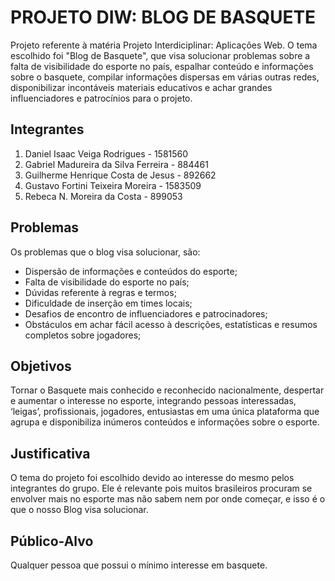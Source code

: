 # PROJETO DIW: BLOG DE BASQUETE
Projeto referente à matéria Projeto Interdiciplinar: Aplicações Web. O tema escolhido foi "Blog de Basquete", que visa solucionar problemas sobre a falta de visibilidade do esporte no país, espalhar conteúdo e informações sobre o basquete, compilar informações dispersas em várias outras redes, disponibilizar incontáveis materiais educativos e achar grandes influenciadores e patrocínios para o projeto.

## Integrantes
1. Daniel Isaac Veiga Rodrigues - 1581560
2. Gabriel Madureira da Silva Ferreira  - 884461
3. Guilherme Henrique Costa de Jesus - 892662
4. Gustavo Fortini Teixeira Moreira - 1583509
5. Rebeca N. Moreira da Costa - 899053

## Problemas
Os problemas que o blog visa solucionar, são:
- Dispersão de informações e conteúdos do esporte;
- Falta de visibilidade do esporte no país;
- Dúvidas referente à regras e termos;
- Dificuldade de inserção em times locais;
- Desafios de encontro de influenciadores e patrocinadores;
- Obstáculos em achar fácil acesso à descrições, estatísticas e resumos completos sobre jogadores;

## Objetivos
Tornar o Basquete mais conhecido e reconhecido nacionalmente, despertar e aumentar o interesse no esporte, integrando pessoas interessadas, ‘leigas’, profissionais, jogadores, entusiastas em uma única plataforma que agrupa e disponibiliza inúmeros conteúdos e informações sobre o esporte. 

## Justificativa
O tema do projeto foi escolhido devido ao interesse do mesmo pelos integrantes do grupo. Ele é relevante pois muitos brasileiros procuram se envolver mais no esporte mas não sabem nem por onde começar, e isso é o que o nosso Blog visa solucionar.

## Público-Alvo
Qualquer pessoa que possui o mínimo interesse em basquete.
